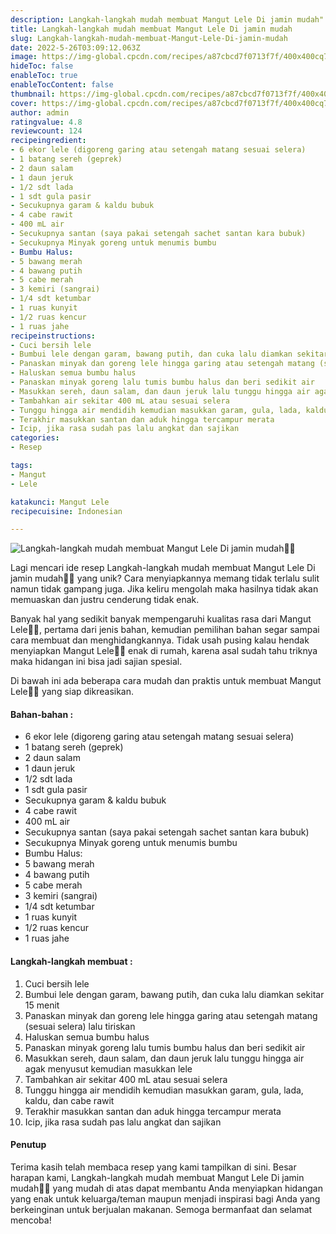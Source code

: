 ```yaml
---
description: Langkah-langkah mudah membuat Mangut Lele Di jamin mudah"
title: Langkah-langkah mudah membuat Mangut Lele Di jamin mudah
slug: Langkah-langkah-mudah-membuat-Mangut-Lele-Di-jamin-mudah
date: 2022-5-26T03:09:12.063Z
image: https://img-global.cpcdn.com/recipes/a87cbcd7f0713f7f/400x400cq70/photo.jpg
hideToc: false
enableToc: true
enableTocContent: false
thumbnail: https://img-global.cpcdn.com/recipes/a87cbcd7f0713f7f/400x400cq70/photo.jpg
cover: https://img-global.cpcdn.com/recipes/a87cbcd7f0713f7f/400x400cq70/photo.jpg
author: admin
ratingvalue: 4.8
reviewcount: 124
recipeingredient:
- 6 ekor lele (digoreng garing atau setengah matang sesuai selera)
- 1 batang sereh (geprek)
- 2 daun salam
- 1 daun jeruk
- 1/2 sdt lada
- 1 sdt gula pasir
- Secukupnya garam & kaldu bubuk
- 4 cabe rawit
- 400 mL air
- Secukupnya santan (saya pakai setengah sachet santan kara bubuk)
- Secukupnya Minyak goreng untuk menumis bumbu
- Bumbu Halus:
- 5 bawang merah
- 4 bawang putih
- 5 cabe merah
- 3 kemiri (sangrai)
- 1/4 sdt ketumbar
- 1 ruas kunyit
- 1/2 ruas kencur
- 1 ruas jahe
recipeinstructions:
- Cuci bersih lele
- Bumbui lele dengan garam, bawang putih, dan cuka lalu diamkan sekitar 15 menit
- Panaskan minyak dan goreng lele hingga garing atau setengah matang (sesuai selera) lalu tiriskan
- Haluskan semua bumbu halus
- Panaskan minyak goreng lalu tumis bumbu halus dan beri sedikit air
- Masukkan sereh, daun salam, dan daun jeruk lalu tunggu hingga air agak menyusut kemudian masukkan lele
- Tambahkan air sekitar 400 mL atau sesuai selera
- Tunggu hingga air mendidih kemudian masukkan garam, gula, lada, kaldu, dan cabe rawit
- Terakhir masukkan santan dan aduk hingga tercampur merata
- Icip, jika rasa sudah pas lalu angkat dan sajikan
categories:
- Resep

tags:
- Mangut
- Lele

katakunci: Mangut Lele
recipecuisine: Indonesian

---
```


![Langkah-langkah mudah membuat Mangut Lele Di jamin mudah👩‍🍳](https://img-global.cpcdn.com/recipes/a87cbcd7f0713f7f/400x400cq70/photo.jpg)

Lagi mencari ide resep Langkah-langkah mudah membuat Mangut Lele Di jamin mudah👩‍🍳 yang unik? Cara menyiapkannya memang tidak terlalu sulit namun tidak gampang juga. Jika keliru mengolah maka hasilnya tidak akan memuaskan dan justru cenderung tidak enak.

Banyak hal yang sedikit banyak mempengaruhi kualitas rasa dari Mangut Lele👩‍🍳, pertama dari jenis bahan, kemudian pemilihan bahan segar sampai cara membuat dan menghidangkannya. Tidak usah pusing kalau hendak menyiapkan Mangut Lele👩‍🍳 enak di rumah, karena asal sudah tahu triknya maka hidangan ini bisa jadi sajian spesial.

Di bawah ini ada beberapa cara mudah dan praktis untuk membuat Mangut Lele👩‍🍳 yang siap dikreasikan.

<!--inarticleads1-->

#### Bahan-bahan :

- 6 ekor lele (digoreng garing atau setengah matang sesuai selera)
- 1 batang sereh (geprek)
- 2 daun salam
- 1 daun jeruk
- 1/2 sdt lada
- 1 sdt gula pasir
- Secukupnya garam & kaldu bubuk
- 4 cabe rawit
- 400 mL air
- Secukupnya santan (saya pakai setengah sachet santan kara bubuk)
- Secukupnya Minyak goreng untuk menumis bumbu
- Bumbu Halus:
- 5 bawang merah
- 4 bawang putih
- 5 cabe merah
- 3 kemiri (sangrai)
- 1/4 sdt ketumbar
- 1 ruas kunyit
- 1/2 ruas kencur
- 1 ruas jahe

<!--inarticleads2-->

#### Langkah-langkah membuat :

1. Cuci bersih lele
1. Bumbui lele dengan garam, bawang putih, dan cuka lalu diamkan sekitar 15 menit
1. Panaskan minyak dan goreng lele hingga garing atau setengah matang (sesuai selera) lalu tiriskan
1. Haluskan semua bumbu halus
1. Panaskan minyak goreng lalu tumis bumbu halus dan beri sedikit air
1. Masukkan sereh, daun salam, dan daun jeruk lalu tunggu hingga air agak menyusut kemudian masukkan lele
1. Tambahkan air sekitar 400 mL atau sesuai selera
1. Tunggu hingga air mendidih kemudian masukkan garam, gula, lada, kaldu, dan cabe rawit
1. Terakhir masukkan santan dan aduk hingga tercampur merata
1. Icip, jika rasa sudah pas lalu angkat dan sajikan

#### Penutup

Terima kasih telah membaca resep yang kami tampilkan di sini. Besar harapan kami, Langkah-langkah mudah membuat Mangut Lele Di jamin mudah👩‍🍳 yang mudah di atas dapat membantu Anda menyiapkan hidangan yang enak untuk keluarga/teman maupun menjadi inspirasi bagi Anda yang berkeinginan untuk berjualan makanan. Semoga bermanfaat dan selamat mencoba!